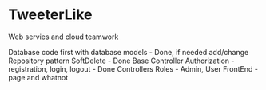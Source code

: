 # TweeterLike
Web servies and cloud teamwork

Database code first with database models - Done, if needed add/change
Repository pattern
SoftDelete - Done
Base Controller
Authorization - registration, login, logout - Done
Controllers
Roles - Admin, User
FrontEnd - page and whatnot
